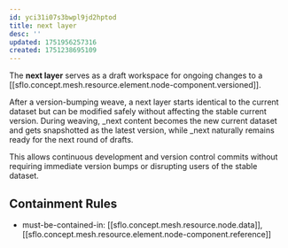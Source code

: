 ```yaml
---
id: yci31i07s3bwpl9jd2hptod
title: next layer
desc: ''
updated: 1751956257316
created: 1751238695109
---
```


The **next layer** serves as a draft workspace for ongoing changes to a [[sflo.concept.mesh.resource.element.node-component.versioned]]. 

After a version-bumping weave, a next layer starts identical to the current dataset but can be modified safely without affecting the stable current version. During weaving, _next content becomes the new current dataset and gets snapshotted as the latest version, while _next naturally remains ready for the next round of drafts.

This allows continuous development and version control commits without requiring immediate version bumps or disrupting users of the stable dataset.


## Containment Rules

- must-be-contained-in: [[sflo.concept.mesh.resource.node.data]], [[sflo.concept.mesh.resource.element.node-component.reference]]
